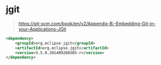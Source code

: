 jgit
==


> https://git-scm.com/book/en/v2/Appendix-B:-Embedding-Git-in-your-Applications-JGit
```pom.xml
<dependency>
    <groupId>org.eclipse.jgit</groupId>
    <artifactId>org.eclipse.jgit</artifactId>
    <version>3.5.0.201409260305-r</version>
</dependency>
```

